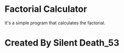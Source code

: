 # Factorial Calculator
It's a simple program that calculates the factorial.

# Created By Silent Death_53
